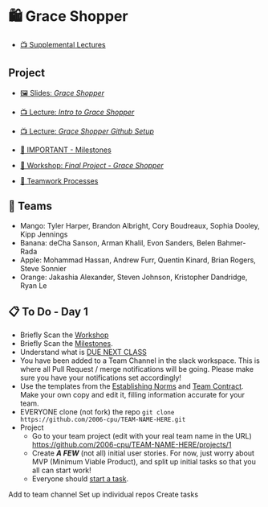 # 🛍️ Grace Shopper

- [📺 Supplemental Lectures](supplemental-lectures)
## Project
- [🖼️ Slides: *Grace Shopper*](Grace-Shopper.pdf)
- [📺 Lecture: *Intro to Grace Shopper*](https://youtu.be/XYOSf4Xhsnk)
- [📺 Lecture: *Grace Shopper Github Setup*](https://youtu.be/KDqGwVy-m2w)

- [🚗 IMPORTANT - Milestones](milestones.md)
- [🔬 Workshop: _Final Project - Grace Shopper_](https://learn.fullstackacademy.com/workshop/5ece807ae423f6000461d41e/landing)
- [🤝 Teamwork Processes](teamwork-processes)

## 🤝 Teams
  - Mango: Tyler Harper, Brandon Albright, Cory Boudreaux, Sophia Dooley, Kipp Jennings
  - Banana: deCha Sanson, Arman Khalil, Evon Sanders, Belen Bahmer-Rada
  - Apple:	Mohammad Hassan, Andrew Furr, Quentin Kinard, Brian Rogers, Steve Sonnier
  - Orange: Jakashia Alexander, Steven Johnson, Kristopher Dandridge, Ryan Le

## 📋 To Do - Day 1
  - Briefly Scan the [Workshop](https://learn.fullstackacademy.com/workshop/5ece807ae423f6000461d41e/landing)
  - Briefly Scan the [Milestones](milestones.md).
  - Understand what is [DUE NEXT CLASS](milestones.md#review-1-start-of-day-2----table-definitions-%EF%B8%8F-products-vertical-slice)
  - You have been added to a Team Channel in the slack workspace.  This is where all Pull Request / merge notifications will be going.  Please make sure you have your notifications set accordingly!
  - Use the templates from the [Establishing Norms](https://docs.google.com/document/d/1YOpRdI4d_jPBCnt2pO1rYibInkpFhBrITixKGxtBIk0/edit?usp=sharing) and [Team Contract](https://docs.google.com/document/d/1qBZeAX6gzYPyxdIVHNoP2HTF1ZUUf3seU0cIiBJTT1c/edit?usp=sharing). Make your own copy and edit it, filling information accurate for your team. 
  - EVERYONE clone (not fork) the repo `git clone https://github.com/2006-cpu/TEAM-NAME-HERE.git`
  - Project
    - Go to your team project (edit with your real team name in the URL) https://github.com/2006-cpu/TEAM-NAME-HERE/projects/1
    - Create **_A FEW_** (not all) initial user stories.  For now, just worry about MVP (Minimum Viable Product), and split up initial tasks so that you all can start work!
    - Everyone should [start a task](teamwork-processes/work-on-a-task.md).

Add to team channel
Set up individual repos
Create tasks